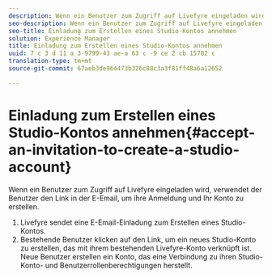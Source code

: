 ```yaml
---
description: Wenn ein Benutzer zum Zugriff auf Livefyre eingeladen wird, verwendet der Benutzer den Link in der E-Email, um ihre Anmeldung und Ihr Konto zu erstellen.
seo-description: Wenn ein Benutzer zum Zugriff auf Livefyre eingeladen wird, verwendet der Benutzer den Link in der E-Email, um ihre Anmeldung und Ihr Konto zu erstellen.
seo-title: Einladung zum Erstellen eines Studio-Kontos annehmen
solution: Experience Manager
title: Einladung zum Erstellen eines Studio-Kontos annehmen
uuid: 7 c 3 d 11 a 3-9799-43 ae-a 63 c -9 ce 2 cb 15782 c
translation-type: tm+mt
source-git-commit: 67aeb3de964473b326c88c3a3f81ff48a6a12652

---
```



# Einladung zum Erstellen eines Studio-Kontos annehmen{#accept-an-invitation-to-create-a-studio-account}

Wenn ein Benutzer zum Zugriff auf Livefyre eingeladen wird, verwendet der Benutzer den Link in der E-Email, um ihre Anmeldung und Ihr Konto zu erstellen.

1. Livefyre sendet eine E-Email-Einladung zum Erstellen eines Studio-Kontos.
1. Bestehende Benutzer klicken auf den Link, um ein neues Studio-Konto zu erstellen, das mit ihrem bestehenden Livefyre-Konto verknüpft ist. Neue Benutzer erstellen ein Konto, das eine Verbindung zu ihren Studio-Konto- und Benutzerrollenberechtigungen herstellt.
